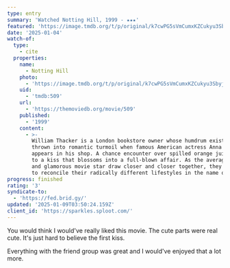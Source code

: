 ```yaml
---
type: entry
summary: 'Watched Notting Hill, 1999 - ★★★'
featured: 'https://image.tmdb.org/t/p/original/k7cwPG5sVmCumxKZCukyu3SbyjG.jpg'
date: '2025-01-04'
watch-of:
  type:
    - cite
  properties:
    name:
      - Notting Hill
    photo:
      - 'https://image.tmdb.org/t/p/original/k7cwPG5sVmCumxKZCukyu3SbyjG.jpg'
    uid:
      - 'tmdb:509'
    url:
      - 'https://themoviedb.org/movie/509'
    published:
      - '1999'
    content:
      - >-
        William Thacker is a London bookstore owner whose humdrum existence is
        thrown into romantic turmoil when famous American actress Anna Scott
        appears in his shop. A chance encounter over spilled orange juice leads
        to a kiss that blossoms into a full-blown affair. As the average bloke
        and glamorous movie star draw closer and closer together, they struggle
        to reconcile their radically different lifestyles in the name of love.
progress: finished
rating: '3'
syndicate-to:
  - 'https://fed.brid.gy/'
updated: '2025-01-09T03:50:24.159Z'
client_id: 'https://sparkles.sploot.com/'
---
```

You would think I would've really liked this movie. The cute parts were real cute. It's just hard to believe the first kiss.

Everything with the friend group was great and I would've enjoyed that a lot more.
